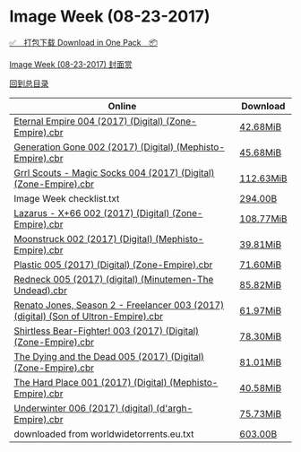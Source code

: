 # Image Week (08-23-2017)

[✅&emsp;打包下载 Download in One Pack&emsp;📦](https://pan.baidu.com/s/1mhTXtYo)

[Image Week (08-23-2017) 封面赏](/https://github.com/alicewish/markdown/blob/master/cover/Image-Week-08-23-2017-Covers.md)



[回到总目录](https://github.com/alicewish/markdown/blob/master/Catalogs.md)



Online | Download
--- | ---
[Eternal Empire 004 (2017) (Digital) (Zone-Empire).cbr](https://github.com/alicewish/markdown/blob/master/comic/Eternal-Empire-004-2017-Digital-Zone-Empire-cbr.md) | [42.68MiB](https://pan.baidu.com/s/1mhTXtYo#list/path=%2FImage%20Week%202017%20Q3%2FImage%20Week%20%2808-23-2017%29%2F%E3%82%B5%E3%82%BF%E3%82%B3%E3%82%AD%E3%82%AB%E3%82%B1%E3%82%AF%E3%82%A4%E3%82%B9%E3%82%AA%E3%82%B5%E3%82%BF%E3%82%AF%E3%82%BD%E3%82%A6%E3%82%B9%E3%82%AD%E3%82%AD%E3%82%B7%E3%82%BD%E3%82%A4%E3%82%AA%E3%82%B7%E3%82%BB%E3%82%A2%E3%82%B3%E3%82%AD%E3%82%BD%E3%82%B3%E3%82%BD%E3%82%B1%E3%82%A4&parentPath=%2FImage%20Week%202017%20Q3)
[Generation Gone 002 (2017) (Digital) (Mephisto-Empire).cbr](https://github.com/alicewish/markdown/blob/master/comic/Generation-Gone-002-2017-Digital-Mephisto-Empire-cbr.md) | [45.68MiB](https://pan.baidu.com/s/1mhTXtYo#list/path=%2FImage%20Week%202017%20Q3%2FImage%20Week%20%2808-23-2017%29%2F%E3%82%BD%E3%82%B3%E3%82%A2%E3%82%B9%E3%82%B1%E3%82%B3%E3%82%B3%E3%82%AF%E3%82%AB%E3%82%B1%E3%82%A2%E3%82%B5%E3%82%B1%E3%82%B5%E3%82%B3%E3%82%B1%E3%82%AD%E3%82%B1%E3%82%A8%E3%82%B7%E3%82%AB%E3%82%A8%E3%82%BD%E3%82%B7%E3%82%AF%E3%82%BD%E3%82%B7%E3%82%A4%E3%82%B7%E3%82%B1%E3%82%AB%E3%82%B9&parentPath=%2FImage%20Week%202017%20Q3)
[Grrl Scouts - Magic Socks 004 (2017) (Digital) (Zone-Empire).cbr](https://github.com/alicewish/markdown/blob/master/comic/Grrl-Scouts-Magic-Socks-004-2017-Digital-Zone-Empire-cbr.md) | [112.63MiB](https://pan.baidu.com/s/1mhTXtYo#list/path=%2FImage%20Week%202017%20Q3%2FImage%20Week%20%2808-23-2017%29%2F%E3%82%BD%E3%82%A6%E3%82%A2%E3%82%B7%E3%82%AB%E3%82%B3%E3%82%AA%E3%82%AF%E3%82%AF%E3%82%A8%E3%82%A8%E3%82%BB%E3%82%BF%E3%82%AB%E3%82%BF%E3%82%AD%E3%82%B5%E3%82%B1%E3%82%A6%E3%82%B3%E3%82%B3%E3%82%A2%E3%82%AB%E3%82%BD%E3%82%A6%E3%82%BB%E3%82%B5%E3%82%B9%E3%82%A2%E3%82%B9%E3%82%A8%E3%82%B9&parentPath=%2FImage%20Week%202017%20Q3)
Image Week checklist.txt | [294.00B](https://pan.baidu.com/s/1mhTXtYo#list/path=%2FImage%20Week%202017%20Q3%2FImage%20Week%20%2808-23-2017%29%2F%E3%82%AF%E3%82%B1%E3%82%B9%E3%82%AD%E3%82%AB%E3%82%AB%E3%82%BB%E3%82%B5%E3%82%B9%E3%82%BB%E3%82%A2%E3%82%B5%E3%82%A2%E3%82%A6%E3%82%B5%E3%82%A8%E3%82%BD%E3%82%B1%E3%82%AB%E3%82%B9%E3%82%BB%E3%82%B1%E3%82%BD%E3%82%BD%E3%82%AA%E3%82%B7%E3%82%A2%E3%82%B9%E3%82%A2%E3%82%BB%E3%82%B1%E3%82%B5&parentPath=%2FImage%20Week%202017%20Q3)
[Lazarus - X+66 002 (2017) (Digital) (Zone-Empire).cbr](https://github.com/alicewish/markdown/blob/master/comic/Lazarus-X-66-002-2017-Digital-Zone-Empire-cbr.md) | [108.77MiB](https://pan.baidu.com/s/1mhTXtYo#list/path=%2FImage%20Week%202017%20Q3%2FImage%20Week%20%2808-23-2017%29%2F%E3%82%BF%E3%82%BB%E3%82%BF%E3%82%B5%E3%82%A8%E3%82%B9%E3%82%AB%E3%82%B3%E3%82%A8%E3%82%AF%E3%82%B3%E3%82%B1%E3%82%BD%E3%82%BF%E3%82%BF%E3%82%BB%E3%82%A6%E3%82%B5%E3%82%A6%E3%82%BF%E3%82%B5%E3%82%AA%E3%82%A6%E3%82%B9%E3%82%B7%E3%82%AA%E3%82%B1%E3%82%A4%E3%82%B9%E3%82%B5%E3%82%B9%E3%82%A8&parentPath=%2FImage%20Week%202017%20Q3)
[Moonstruck 002 (2017) (Digital) (Mephisto-Empire).cbr](https://github.com/alicewish/markdown/blob/master/comic/Moonstruck-002-2017-Digital-Mephisto-Empire-cbr.md) | [39.81MiB](https://pan.baidu.com/s/1mhTXtYo#list/path=%2FImage%20Week%202017%20Q3%2FImage%20Week%20%2808-23-2017%29%2F%E3%82%AD%E3%82%BF%E3%82%AF%E3%82%BB%E3%82%BF%E3%82%B7%E3%82%A4%E3%82%AA%E3%82%AD%E3%82%A4%E3%82%AF%E3%82%A8%E3%82%B3%E3%82%A8%E3%82%B7%E3%82%A8%E3%82%B9%E3%82%B1%E3%82%A6%E3%82%B7%E3%82%B7%E3%82%AB%E3%82%A8%E3%82%B3%E3%82%BD%E3%82%AA%E3%82%B9%E3%82%A8%E3%82%AA%E3%82%B7%E3%82%AB%E3%82%B3&parentPath=%2FImage%20Week%202017%20Q3)
[Plastic 005 (2017) (Digital) (Zone-Empire).cbr](https://github.com/alicewish/markdown/blob/master/comic/Plastic-005-2017-Digital-Zone-Empire-cbr.md) | [71.60MiB](https://pan.baidu.com/s/1mhTXtYo#list/path=%2FImage%20Week%202017%20Q3%2FImage%20Week%20%2808-23-2017%29%2F%E3%82%AF%E3%82%AF%E3%82%BF%E3%82%A6%E3%82%AB%E3%82%BD%E3%82%B9%E3%82%B3%E3%82%BB%E3%82%BF%E3%82%B1%E3%82%BB%E3%82%B1%E3%82%BF%E3%82%BB%E3%82%B3%E3%82%AD%E3%82%AF%E3%82%BB%E3%82%A4%E3%82%BD%E3%82%AD%E3%82%A2%E3%82%AB%E3%82%A2%E3%82%B7%E3%82%B3%E3%82%BD%E3%82%A6%E3%82%AA%E3%82%AD%E3%82%AB&parentPath=%2FImage%20Week%202017%20Q3)
[Redneck 005 (2017) (digital) (Minutemen-The Undead).cbr](https://github.com/alicewish/markdown/blob/master/comic/Redneck-005-2017-digital-Minutemen-Undead-cbr.md) | [85.82MiB](https://pan.baidu.com/s/1mhTXtYo#list/path=%2FImage%20Week%202017%20Q3%2FImage%20Week%20%2808-23-2017%29%2F%E3%82%BB%E3%82%B7%E3%82%BB%E3%82%A8%E3%82%A2%E3%82%BD%E3%82%BB%E3%82%B3%E3%82%B9%E3%82%B1%E3%82%BF%E3%82%B3%E3%82%AB%E3%82%A8%E3%82%A4%E3%82%BD%E3%82%A2%E3%82%AB%E3%82%AA%E3%82%A6%E3%82%A4%E3%82%BB%E3%82%AF%E3%82%AD%E3%82%A2%E3%82%A4%E3%82%BF%E3%82%B9%E3%82%B7%E3%82%BB%E3%82%AF%E3%82%B7&parentPath=%2FImage%20Week%202017%20Q3)
[Renato Jones, Season 2 - Freelancer 003 (2017) (digital) (Son of Ultron-Empire).cbr](https://github.com/alicewish/markdown/blob/master/comic/Renato-Jones-Season-2-Freelancer-003-2017-digital-Son-of-Ultron-Empire-cbr.md) | [61.97MiB](https://pan.baidu.com/s/1mhTXtYo#list/path=%2FImage%20Week%202017%20Q3%2FImage%20Week%20%2808-23-2017%29%2F%E3%82%B7%E3%82%B5%E3%82%AB%E3%82%A2%E3%82%AF%E3%82%AB%E3%82%A4%E3%82%BD%E3%82%B7%E3%82%AD%E3%82%A6%E3%82%B5%E3%82%B5%E3%82%B7%E3%82%AF%E3%82%A8%E3%82%AB%E3%82%BF%E3%82%AA%E3%82%A2%E3%82%AA%E3%82%B7%E3%82%A4%E3%82%B9%E3%82%B9%E3%82%B7%E3%82%BF%E3%82%A8%E3%82%B3%E3%82%BD%E3%82%A4%E3%82%BD&parentPath=%2FImage%20Week%202017%20Q3)
[Shirtless Bear-Fighter! 003 (2017) (Digital) (Zone-Empire).cbr](https://github.com/alicewish/markdown/blob/master/comic/Shirtless-Bear-Fighter-003-2017-Digital-Zone-Empire-cbr.md) | [78.30MiB](https://pan.baidu.com/s/1mhTXtYo#list/path=%2FImage%20Week%202017%20Q3%2FImage%20Week%20%2808-23-2017%29%2F%E3%82%AD%E3%82%A8%E3%82%B5%E3%82%B3%E3%82%A4%E3%82%A8%E3%82%B1%E3%82%BB%E3%82%A6%E3%82%AA%E3%82%B7%E3%82%AF%E3%82%AD%E3%82%AD%E3%82%BB%E3%82%AA%E3%82%AD%E3%82%B1%E3%82%AD%E3%82%BD%E3%82%B1%E3%82%B7%E3%82%B1%E3%82%BF%E3%82%A4%E3%82%BD%E3%82%A2%E3%82%B9%E3%82%B7%E3%82%AA%E3%82%B5%E3%82%BD&parentPath=%2FImage%20Week%202017%20Q3)
[The Dying and the Dead 005 (2017) (Digital) (Zone-Empire).cbr](https://github.com/alicewish/markdown/blob/master/comic/Dying-Dead-005-2017-Digital-Zone-Empire-cbr.md) | [81.01MiB](https://pan.baidu.com/s/1mhTXtYo#list/path=%2FImage%20Week%202017%20Q3%2FImage%20Week%20%2808-23-2017%29%2F%E3%82%BB%E3%82%A6%E3%82%B1%E3%82%B1%E3%82%B3%E3%82%BD%E3%82%A8%E3%82%B1%E3%82%AF%E3%82%AA%E3%82%B9%E3%82%A2%E3%82%A6%E3%82%B3%E3%82%BF%E3%82%BF%E3%82%AB%E3%82%A8%E3%82%B9%E3%82%B7%E3%82%AA%E3%82%AA%E3%82%B3%E3%82%B9%E3%82%B1%E3%82%AA%E3%82%B1%E3%82%A8%E3%82%BB%E3%82%A8%E3%82%AB%E3%82%B5&parentPath=%2FImage%20Week%202017%20Q3)
[The Hard Place 001 (2017) (Digital) (Mephisto-Empire).cbr](https://github.com/alicewish/markdown/blob/master/comic/Hard-Place-001-2017-Digital-Mephisto-Empire-cbr.md) | [40.58MiB](https://pan.baidu.com/s/1mhTXtYo#list/path=%2FImage%20Week%202017%20Q3%2FImage%20Week%20%2808-23-2017%29%2F%E3%82%B3%E3%82%AF%E3%82%A8%E3%82%B1%E3%82%BB%E3%82%A4%E3%82%B9%E3%82%BB%E3%82%BD%E3%82%A2%E3%82%B7%E3%82%B3%E3%82%AD%E3%82%AD%E3%82%A8%E3%82%A2%E3%82%B5%E3%82%B5%E3%82%B3%E3%82%A6%E3%82%BF%E3%82%A8%E3%82%AB%E3%82%A8%E3%82%BF%E3%82%AB%E3%82%B5%E3%82%B7%E3%82%BF%E3%82%BD%E3%82%B7%E3%82%B9&parentPath=%2FImage%20Week%202017%20Q3)
[Underwinter 006 (2017) (digital) (d'argh-Empire).cbr](https://github.com/alicewish/markdown/blob/master/comic/Underwinter-006-2017-digital-dargh-Empire-cbr.md) | [75.73MiB](https://pan.baidu.com/s/1mhTXtYo#list/path=%2FImage%20Week%202017%20Q3%2FImage%20Week%20%2808-23-2017%29%2F%E3%82%AF%E3%82%A6%E3%82%B1%E3%82%BB%E3%82%A6%E3%82%B7%E3%82%A8%E3%82%AD%E3%82%A6%E3%82%B7%E3%82%A2%E3%82%BD%E3%82%AD%E3%82%B1%E3%82%AF%E3%82%BB%E3%82%BF%E3%82%A2%E3%82%A2%E3%82%A8%E3%82%B7%E3%82%A2%E3%82%B7%E3%82%BB%E3%82%AA%E3%82%BB%E3%82%AB%E3%82%BF%E3%82%A4%E3%82%A6%E3%82%B7%E3%82%B7&parentPath=%2FImage%20Week%202017%20Q3)
downloaded from worldwidetorrents.eu.txt | [603.00B](https://pan.baidu.com/s/1mhTXtYo#list/path=%2FImage%20Week%202017%20Q3%2FImage%20Week%20%2808-23-2017%29%2F%E3%82%A2%E3%82%B5%E3%82%A6%E3%82%B1%E3%82%A6%E3%82%B5%E3%82%A2%E3%82%A8%E3%82%BF%E3%82%A6%E3%82%B3%E3%82%BF%E3%82%BF%E3%82%A2%E3%82%BB%E3%82%AF%E3%82%BF%E3%82%A6%E3%82%A8%E3%82%A2%E3%82%AA%E3%82%A4%E3%82%A4%E3%82%B5%E3%82%BF%E3%82%A6%E3%82%A6%E3%82%A6%E3%82%A4%E3%82%B1%E3%82%B9%E3%82%BD&parentPath=%2FImage%20Week%202017%20Q3)